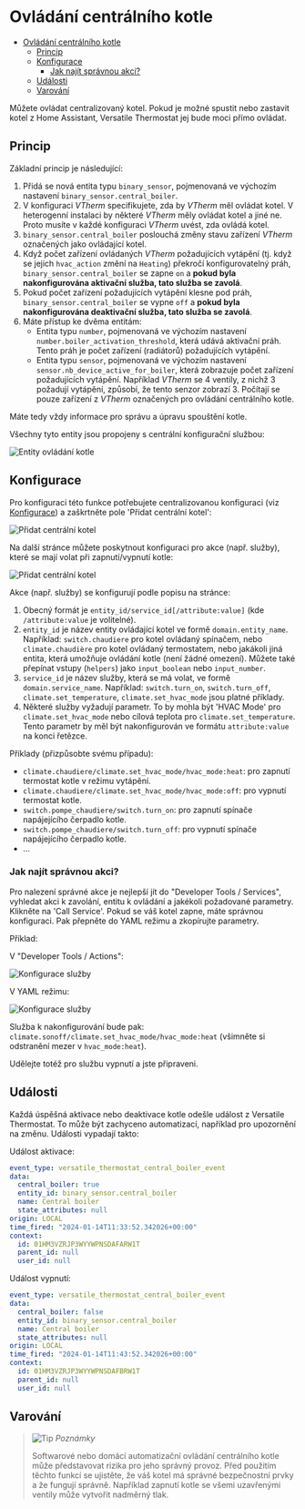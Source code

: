 # Ovládání centrálního kotle

- [Ovládání centrálního kotle](#ovládání-centrálního-kotle)
  - [Princip](#princip)
  - [Konfigurace](#konfigurace)
    - [Jak najít správnou akci?](#jak-najít-správnou-akci)
  - [Události](#události)
  - [Varování](#varování)

Můžete ovládat centralizovaný kotel. Pokud je možné spustit nebo zastavit kotel z Home Assistant, Versatile Thermostat jej bude moci přímo ovládat.

## Princip
Základní princip je následující:
1. Přidá se nová entita typu `binary_sensor`, pojmenovaná ve výchozím nastavení `binary_sensor.central_boiler`.
2. V konfiguraci _VTherm_ specifikujete, zda by _VTherm_ měl ovládat kotel. V heterogenní instalaci by některé _VTherm_ měly ovládat kotel a jiné ne. Proto musíte v každé konfiguraci _VTherm_ uvést, zda ovládá kotel.
3. `binary_sensor.central_boiler` poslouchá změny stavu zařízení _VTherm_ označených jako ovládající kotel.
4. Když počet zařízení ovládaných _VTherm_ požadujících vytápění (tj. když se jejich `hvac_action` změní na `Heating`) překročí konfigurovatelný práh, `binary_sensor.central_boiler` se zapne `on` a **pokud byla nakonfigurována aktivační služba, tato služba se zavolá**.
5. Pokud počet zařízení požadujících vytápění klesne pod práh, `binary_sensor.central_boiler` se vypne `off` a **pokud byla nakonfigurována deaktivační služba, tato služba se zavolá**.
6. Máte přístup ke dvěma entitám:
   - Entita typu `number`, pojmenovaná ve výchozím nastavení `number.boiler_activation_threshold`, která udává aktivační práh. Tento práh je počet zařízení (radiátorů) požadujících vytápění.
   - Entita typu `sensor`, pojmenovaná ve výchozím nastavení `sensor.nb_device_active_for_boiler`, která zobrazuje počet zařízení požadujících vytápění. Například _VTherm_ se 4 ventily, z nichž 3 požadují vytápění, způsobí, že tento senzor zobrazí 3. Počítají se pouze zařízení z _VTherm_ označených pro ovládání centrálního kotle.

Máte tedy vždy informace pro správu a úpravu spouštění kotle.

Všechny tyto entity jsou propojeny s centrální konfigurační službou:

![Entity ovládání kotle](images/entitites-central-boiler.png)

## Konfigurace
Pro konfiguraci této funkce potřebujete centralizovanou konfiguraci (viz [Konfigurace](#konfigurace)) a zaškrtněte pole 'Přidat centrální kotel':

![Přidat centrální kotel](images/config-central-boiler-1.png)

Na další stránce můžete poskytnout konfiguraci pro akce (např. služby), které se mají volat při zapnutí/vypnutí kotle:

![Přidat centrální kotel](images/config-central-boiler-2.png)

Akce (např. služby) se konfigurují podle popisu na stránce:
1. Obecný formát je `entity_id/service_id[/attribute:value]` (kde `/attribute:value` je volitelné).
2. `entity_id` je název entity ovládající kotel ve formě `domain.entity_name`. Například: `switch.chaudiere` pro kotel ovládaný spínačem, nebo `climate.chaudière` pro kotel ovládaný termostatem, nebo jakákoli jiná entita, která umožňuje ovládání kotle (není žádné omezení). Můžete také přepínat vstupy (`helpers`) jako `input_boolean` nebo `input_number`.
3. `service_id` je název služby, která se má volat, ve formě `domain.service_name`. Například: `switch.turn_on`, `switch.turn_off`, `climate.set_temperature`, `climate.set_hvac_mode` jsou platné příklady.
4. Některé služby vyžadují parametr. To by mohla být 'HVAC Mode' pro `climate.set_hvac_mode` nebo cílová teplota pro `climate.set_temperature`. Tento parametr by měl být nakonfigurován ve formátu `attribute:value` na konci řetězce.

Příklady (přizpůsobte svému případu):
- `climate.chaudiere/climate.set_hvac_mode/hvac_mode:heat`: pro zapnutí termostat kotle v režimu vytápění.
- `climate.chaudiere/climate.set_hvac_mode/hvac_mode:off`: pro vypnutí termostat kotle.
- `switch.pompe_chaudiere/switch.turn_on`: pro zapnutí spínače napájejícího čerpadlo kotle.
- `switch.pompe_chaudiere/switch.turn_off`: pro vypnutí spínače napájejícího čerpadlo kotle.
- ...

### Jak najít správnou akci?
Pro nalezení správné akce je nejlepší jít do "Developer Tools / Services", vyhledat akci k zavolání, entitu k ovládání a jakékoli požadované parametry.
Klikněte na 'Call Service'. Pokud se váš kotel zapne, máte správnou konfiguraci. Pak přepněte do YAML režimu a zkopírujte parametry.

Příklad:

V "Developer Tools / Actions":

![Konfigurace služby](images/dev-tools-turnon-boiler-1.png)

V YAML režimu:

![Konfigurace služby](images/dev-tools-turnon-boiler-2.png)

Služba k nakonfigurování bude pak: `climate.sonoff/climate.set_hvac_mode/hvac_mode:heat` (všimněte si odstranění mezer v `hvac_mode:heat`).

Udělejte totéž pro službu vypnutí a jste připraveni.

## Události

Každá úspěšná aktivace nebo deaktivace kotle odešle událost z Versatile Thermostat. To může být zachyceno automatizací, například pro upozornění na změnu.
Události vypadají takto:

Událost aktivace:
```yaml
event_type: versatile_thermostat_central_boiler_event
data:
  central_boiler: true
  entity_id: binary_sensor.central_boiler
  name: Central boiler
  state_attributes: null
origin: LOCAL
time_fired: "2024-01-14T11:33:52.342026+00:00"
context:
  id: 01HM3VZRJP3WYYWPNSDAFARW1T
  parent_id: null
  user_id: null
```

Událost vypnutí:
```yaml
event_type: versatile_thermostat_central_boiler_event
data:
  central_boiler: false
  entity_id: binary_sensor.central_boiler
  name: Central boiler
  state_attributes: null
origin: LOCAL
time_fired: "2024-01-14T11:43:52.342026+00:00"
context:
  id: 01HM3VZRJP3WYYWPNSDAFBRW1T
  parent_id: null
  user_id: null
```

## Varování

> ![Tip](images/tips.png) _*Poznámky*_
>
> Softwarové nebo domácí automatizační ovládání centrálního kotle může představovat rizika pro jeho správný provoz. Před použitím těchto funkcí se ujistěte, že váš kotel má správné bezpečnostní prvky a že fungují správně. Například zapnutí kotle se všemi uzavřenými ventily může vytvořit nadměrný tlak.

